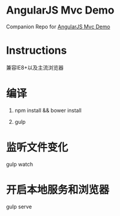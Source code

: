 # AngularJS Mvc Demo

Companion Repo for [AngularJS Mvc Demo](https://github.com/ZhouYanlang/Angular-demo)

# Instructions

兼容IE8+以及主流浏览器

# 编译

1. npm install && bower install

2. gulp 

# 监听文件变化

gulp watch

# 开启本地服务和浏览器

gulp serve